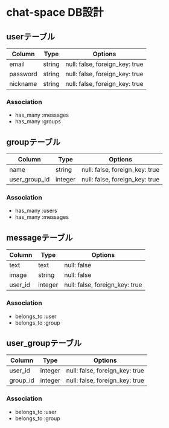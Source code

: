 
# chat-space DB設計
## userテーブル
|Column|Type|Options|
|------|----|-------|
|email|string|null: false, foreign_key: true|
|password|string|null: false, foreign_key: true|
|nickname|string|null: false, foreign_key: true|
### Association
- has_many :messages
- has_many :groups

## groupテーブル
|Column|Type|Options|
|------|----|-------|
|name|string|null: false, foreign_key: true|
|user_group_id|integer|null: false, foreign_key: true|
### Association
- has_many :users
- has_many :messages

## messageテーブル
|Column|Type|Options|
|------|----|-------|
|text|text|null: false|
|image|string|null: false|
|user_id|integer|null: false, foreign_key: true|
### Association
- belongs_to :user
- belongs_to :group

## user_groupテーブル
|Column|Type|Options|
|------|----|-------|
|user_id|integer|null: false, foreign_key: true|
|group_id|integer|null: false, foreign_key: true|
### Association
- belongs_to :user
- belongs_to :group

